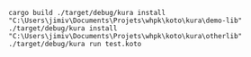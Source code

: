 `
cargo build
./target/debug/kura install "C:\Users\jimiv\Documents\Projets\whpk\koto\kura\demo-lib"
./target/debug/kura install "C:\Users\jimiv\Documents\Projets\whpk\koto\kura\otherlib"
./target/debug/kura run test.koto
`